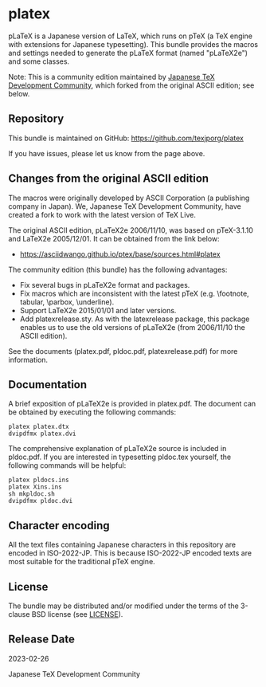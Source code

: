 # platex

pLaTeX is a Japanese version of LaTeX, which runs on pTeX
(a TeX engine with extensions for Japanese typesetting).
This bundle provides the macros and settings needed to generate
the pLaTeX format (named "pLaTeX2e") and some classes.

Note: This is a community edition maintained by
[Japanese TeX Development Community](http://texjp.org),
which forked from the original ASCII edition; see below.

## Repository

This bundle is maintained on GitHub:
https://github.com/texjporg/platex

If you have issues, please let us know from the page above.

## Changes from the original ASCII edition

The macros were originally developed by ASCII Corporation
(a publishing company in Japan).
We, Japanese TeX Development Community, have created a fork
to work with the latest version of TeX Live.

The original ASCII edition, pLaTeX2e 2006/11/10,
was based on pTeX-3.1.10 and LaTeX2e 2005/12/01.
It can be obtained from the link below:
- https://asciidwango.github.io/ptex/base/sources.html#platex

The community edition (this bundle) has the following advantages:

- Fix several bugs in pLaTeX2e format and packages.
- Fix macros which are inconsistent with the latest pTeX
  (e.g. \footnote, tabular, \parbox, \underline).
- Support LaTeX2e 2015/01/01 and later versions.
- Add platexrelease.sty. As with the latexrelease package, this
  package enables us to use the old versions of pLaTeX2e (from
  2006/11/10 the ASCII edition).

See the documents (platex.pdf, pldoc.pdf, platexrelease.pdf)
for more information.

## Documentation

A brief exposition of pLaTeX2e is provided in platex.pdf.
The document can be obtained by executing the following commands:

    platex platex.dtx
    dvipdfmx platex.dvi

The comprehensive explanation of pLaTeX2e source is included in
pldoc.pdf. If you are interested in typesetting pldoc.tex yourself,
the following commands will be helpful:

    platex pldocs.ins
    platex Xins.ins
    sh mkpldoc.sh
    dvipdfmx pldoc.dvi

## Character encoding

All the text files containing Japanese characters in this repository
are encoded in ISO-2022-JP. This is because ISO-2022-JP encoded
texts are most suitable for the traditional pTeX engine.

## License

The bundle may be distributed and/or modified under the terms of
the 3-clause BSD license (see [LICENSE](./LICENSE)).

## Release Date

2023-02-26

Japanese TeX Development Community
